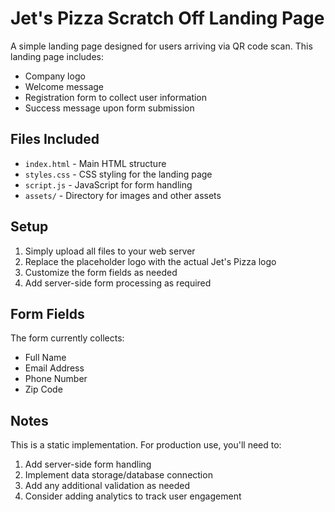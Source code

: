 # Jet's Pizza Scratch Off Landing Page

A simple landing page designed for users arriving via QR code scan. This landing page includes:

- Company logo
- Welcome message
- Registration form to collect user information
- Success message upon form submission

## Files Included

- `index.html` - Main HTML structure
- `styles.css` - CSS styling for the landing page
- `script.js` - JavaScript for form handling
- `assets/` - Directory for images and other assets

## Setup

1. Simply upload all files to your web server
2. Replace the placeholder logo with the actual Jet's Pizza logo
3. Customize the form fields as needed
4. Add server-side form processing as required

## Form Fields

The form currently collects:
- Full Name
- Email Address
- Phone Number
- Zip Code

## Notes

This is a static implementation. For production use, you'll need to:
1. Add server-side form handling
2. Implement data storage/database connection
3. Add any additional validation as needed
4. Consider adding analytics to track user engagement 